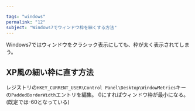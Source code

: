 ```yaml
---

tags: "windows"
permalink: "12"
subject: "Windows7でウィンドウ枠を細くする方法"
---
```


Windows7ではウィンドウをクラシック表示にしても、枠が太く表示されてしまう。

## XP風の細い枠に直す方法

レジストリの`HKEY_CURRENT_USER\Control Panel\Desktop\WindowMetrics`キーの`PaddedBorderWidth`エントリを編集。
0にすればウィンドウ枠が最小になる。
(既定では-60となっている)
